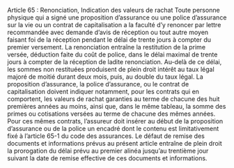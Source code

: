 Article 65 : Renonciation, Indication des valeurs de rachat
Toute personne physique qui a signé une proposition d’assurance ou une police d’assurance sur la vie ou un contrat de capitalisation a la faculté d’y renoncer par lettre recommandée avec demande d’avis de réception ou tout autre moyen faisant foi de la réception pendant le délai de trente jours à compter du premier versement.
La renonciation entraîne la restitution de la prime versée, déduction faite du coût de police, dans le délai maximal de trente jours à compter de la réception de ladite renonciation. Au-delà de ce délai, les sommes non restituées produisent de plein droit intérêt au taux légal majoré de moitié durant deux mois, puis, au double du taux légal.
La proposition d’assurance, la police d’assurance, ou le contrat de capitalisation doivent indiquer notamment, pour les contrats qui en comportent, les valeurs de rachat garanties au terme de chacune des huit premières années au moins, ainsi que, dans le même tableau, la somme des primes ou cotisations versées au terme de chacune des mêmes années.
Pour ces mêmes contrats, l’assureur doit insérer au début de la proposition d’assurance ou de la police un encadré dont le contenu est limitativement fixé à l’article 65-1 du code des assurances.
Le défaut de remise des documents et informations prévus au présent article entraîne de plein droit la prorogation du délai prévu au premier alinéa jusqu’au trentième jour suivant la date de remise effective de ces documents et informations.